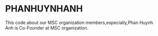 # PHANHUYNHANH
This code about our MSC organization members,especially,Phan Huynh Anh is Co-Founder at MSC organization.
